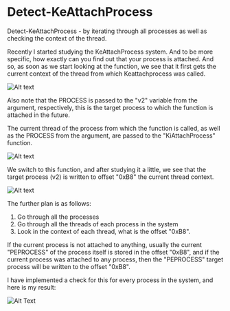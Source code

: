 # Detect-KeAttachProcess
Detect-KeAttachProcess - by iterating through all processes as well as checking the context of the thread.

Recently I started studying the KeAttachProcess system. 
And to be more specific, how exactly can you find out that your process is attached. 
And so, as soon as we start looking at the function, 
we see that it first gets the current context of the thread from which Keattachprocess was called.

![Alt text](https://i.ibb.co/WDYWQhX/scr1.png "Optional title")

Also note that the PROCESS is passed to the "v2" variable from the argument, 
respectively, this is the target process to which the function is attached in the future.

The current thread of the process from which the function is called, 
as well as the PROCESS from the argument, are passed to the "KiAttachProcess" function.

![Alt text](https://i.ibb.co/hWZXj5t/image.png "Optional title")

We switch to this function, and after studying it a little, 
we see that the target process (v2) is written to offset "0xB8" the current thread context.

![Alt text](https://i.ibb.co/1LVbv2Y/image.png "Optional title")

The further plan is as follows: 

1) Go through all the processes 
2) Go through all the threads of each process in the system 
3) Look in the context of each thread, what is the offset "0xB8".

If the current process is not attached to anything, 
usually the current "PEPROCESS" of the process itself is stored in the offset "0xB8", 
and if the current process was attached to any process,
then the "PEPROCESS" target process will be written to the offset "0xB8".

I have implemented a check for this for every process in the system, and here is my result:

![Alt Text](https://i.ibb.co/Gvm1gsX/image.png)
